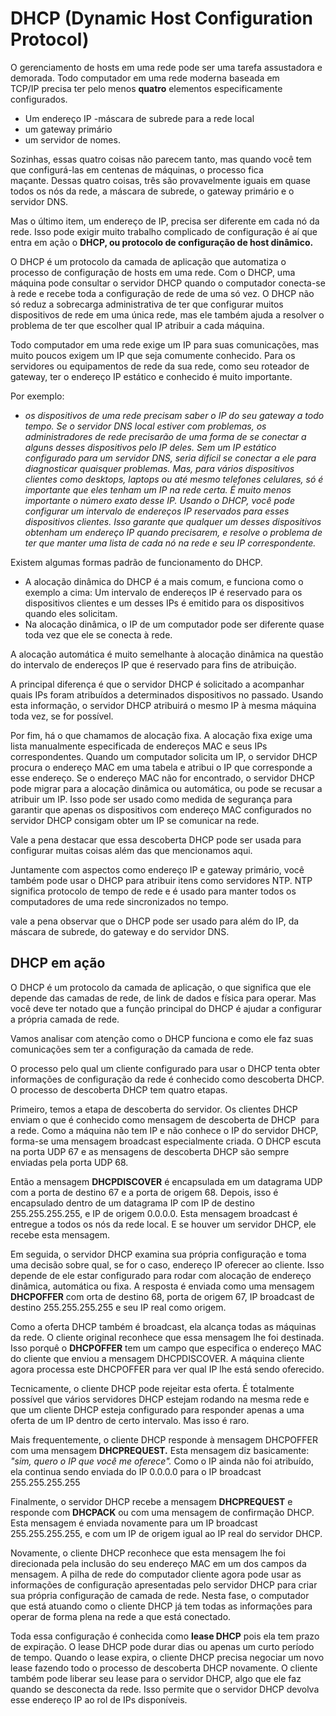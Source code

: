 # DHCP (Dynamic Host Configuration Protocol)

O gerenciamento de hosts em uma rede pode ser uma tarefa assustadora e demorada. Todo computador em uma rede moderna baseada em TCP/IP precisa ter pelo menos **quatro** elementos especificamente configurados.

- Um endereço IP
-máscara de subrede para a rede local
- um gateway primário
- um servidor de nomes.

Sozinhas, essas quatro coisas não parecem tanto, mas quando você tem que configurá-las em centenas de máquinas, o processo fica maçante. Dessas quatro coisas, três são provavelmente iguais em quase todos os nós da rede, a máscara de subrede, o gateway primário e o servidor DNS.

Mas o último item, um endereço de IP, precisa ser diferente em cada nó da rede. Isso pode exigir muito trabalho complicado de configuração é aí que entra em ação o **DHCP, ou protocolo de configuração de host dinâmico.**

O DHCP é um protocolo da camada de aplicação que automatiza o processo de configuração de hosts em uma rede. Com o DHCP, uma máquina pode consultar o servidor DHCP quando o computador conecta-se à rede e recebe toda a configuração de rede de uma só vez. O DHCP não só reduz a sobrecarga administrativa de ter que configurar muitos dispositivos de rede em uma única rede, mas ele também ajuda a resolver o problema de ter que escolher qual IP atribuir a cada máquina.

Todo computador em uma rede exige um IP para suas comunicações, mas muito poucos exigem um IP que seja comumente conhecido. Para os servidores ou equipamentos de rede da sua rede, como seu roteador de gateway, ter o endereço IP estático e conhecido é muito importante.

Por exemplo:

- *os dispositivos de uma rede precisam saber o IP do seu gateway a todo tempo. Se o servidor DNS local estiver com problemas, os administradores de rede precisarão de uma forma de se conectar a alguns desses dispositivos pelo IP deles. Sem um IP estático configurado para um servidor DNS, seria difícil se conectar a ele para diagnosticar quaisquer problemas. Mas, para vários dispositivos clientes como desktops, laptops ou até mesmo telefones celulares, só é importante que eles tenham um IP na rede certa. É muito menos importante o número exato desse IP. Usando o DHCP, você pode configurar um intervalo de endereços IP reservados para esses dispositivos clientes. Isso garante que qualquer um desses dispositivos obtenham um endereço IP quando precisarem, e resolve o problema de ter que manter uma lista de cada nó na rede e seu IP correspondente.*

Existem algumas formas padrão de funcionamento do DHCP.

- A alocação dinâmica do DHCP é a mais comum, e funciona como o exemplo a cima: Um intervalo de endereços IP é reservado para os dispositivos clientes e um desses IPs é emitido para os dispositivos quando eles solicitam.
- Na alocação dinâmica, o IP de um computador pode ser diferente quase toda vez que ele se conecta à rede.

A alocação automática é muito semelhante à alocação dinâmica na questão do intervalo de endereços IP que é reservado para fins de atribuição.

A principal diferença é que o servidor DHCP é solicitado a acompanhar quais IPs foram atribuídos a determinados dispositivos no passado. Usando esta informação, o servidor DHCP atribuirá o mesmo IP à mesma máquina toda vez, se for possível.

Por fim, há o que chamamos de alocação fixa. A alocação fixa exige uma lista manualmente especificada de endereços MAC e seus IPs correspondentes. Quando um computador solicita um IP, o servidor DHCP procura o endereço MAC em uma tabela e atribui o IP que corresponde a esse endereço. Se o endereço MAC não for encontrado, o servidor DHCP pode migrar para a alocação dinâmica ou automática, ou pode se recusar a atribuir um IP. Isso pode ser usado como medida de segurança para garantir que apenas os dispositivos com endereço MAC configurados no servidor DHCP consigam obter um IP se comunicar na rede.

Vale a pena destacar que essa descoberta DHCP pode ser usada para configurar muitas coisas além das que mencionamos aqui.

Juntamente com aspectos como endereço IP e gateway primário, você também pode usar o DHCP para atribuir itens como servidores NTP. NTP significa protocolo de tempo de rede e é usado para manter todos os computadores de uma rede sincronizados no tempo.

vale a pena observar que o DHCP pode ser usado para além do IP, da máscara de subrede, do gateway e do servidor DNS.

## DHCP em ação

O DHCP é um protocolo da camada de aplicação, o que significa que ele depende das camadas de rede, de link de dados e física para operar. Mas você deve ter notado que a função principal do DHCP é ajudar a configurar a própria camada de rede.

Vamos analisar com atenção como o DHCP funciona e como ele faz suas comunicações sem ter a configuração da camada de rede.

O processo pelo qual um cliente configurado para usar o DHCP tenta obter informações de configuração da rede é conhecido como descoberta DHCP. O processo de descoberta DHCP tem quatro etapas.

Primeiro, temos a etapa de descoberta do servidor.
Os clientes DHCP enviam o que é conhecido como mensagem de descoberta de DHCP  para a rede. Como a máquina não tem IP e não conhece o IP do servidor DHCP, forma-se uma mensagem broadcast especialmente criada. O DHCP escuta na porta UDP 67 e as mensagens de descoberta DHCP são sempre enviadas pela porta UDP 68.

Então a mensagem **DHCPDISCOVER** é encapsulada em um datagrama UDP com a porta de destino 67 e a porta de origem 68. Depois, isso é encapsulado dentro de um datagrama IP com IP de destino 255.255.255.255, e IP de origem 0.0.0.0. Esta mensagem broadcast é entregue a todos os nós da rede local. E se houver um servidor DHCP, ele recebe esta mensagem.

Em seguida, o servidor DHCP examina sua própria configuração e toma uma decisão sobre qual, se for o caso, endereço IP oferecer ao cliente. Isso depende de ele estar configurado para rodar com alocação de endereço dinâmica, automática ou fixa. A resposta é enviada como uma mensagem **DHCPOFFER** com orta de destino 68, porta de origem 67, IP broadcast de destino 255.255.255.255 e seu IP real como origem.

Como a oferta DHCP também é broadcast, ela alcança todas as máquinas da rede. O cliente original reconhece que essa mensagem lhe foi destinada. Isso porquê o **DHCPOFFER** tem um campo que especifica o endereço MAC do cliente que enviou a mensagem DHCPDISCOVER. A máquina cliente agora processa este DHCPOFFER para ver qual IP lhe está sendo oferecido.

Tecnicamente, o cliente DHCP pode rejeitar esta oferta. É totalmente possível que vários servidores DHCP estejam rodando na mesma rede e que um cliente DHCP esteja configurado para responder apenas a uma oferta de um IP dentro de certo intervalo. Mas isso é raro.

Mais frequentemente, o cliente DHCP responde à mensagem DHCPOFFER com uma mensagem **DHCPREQUEST.**
Esta mensagem diz basicamente: *"sim, quero o IP que você me oferece".*
Como o IP ainda não foi atribuído, ela continua sendo enviada do IP 0.0.0.0 para o IP broadcast 255.255.255.255

Finalmente, o servidor DHCP recebe a mensagem **DHCPREQUEST** e responde com **DHCPACK** ou com uma mensagem de confirmação DHCP.
Esta mensagem é enviada novamente para um IP broadcast 255.255.255.255, e com um IP de origem igual ao IP real do servidor DHCP.

Novamente, o cliente DHCP reconhece que esta mensagem lhe foi direcionada pela inclusão do seu endereço MAC em um dos campos da mensagem. A pilha de rede do computador cliente agora pode usar as informações de configuração apresentadas pelo servidor DHCP para criar sua própria configuração de camada de rede. Nesta fase, o computador que está atuando como o cliente DHCP já tem todas as informações para operar de forma plena na rede a que está conectado.

Toda essa configuração é conhecida como **lease DHCP** pois ela tem prazo de expiração.
O lease DHCP pode durar dias ou apenas um curto período de tempo. Quando o lease expira, o cliente DHCP precisa negociar um novo lease fazendo todo o processo de descoberta DHCP novamente. O cliente também pode liberar seu lease para o servidor DHCP, algo que ele faz quando se desconecta da rede. Isso permite que o servidor DHCP devolva esse endereço IP ao rol de IPs disponíveis.
